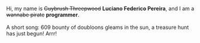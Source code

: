 Hi, my name is ~~Guybrush Threepwood~~ **Luciano Federico Pereira**, and I am a ~~wannabe pirate~~ **programmer**.<br><br>A short song: 609 bounty of doubloons gleams in the sun, a treasure hunt has just begun! Arrr!

